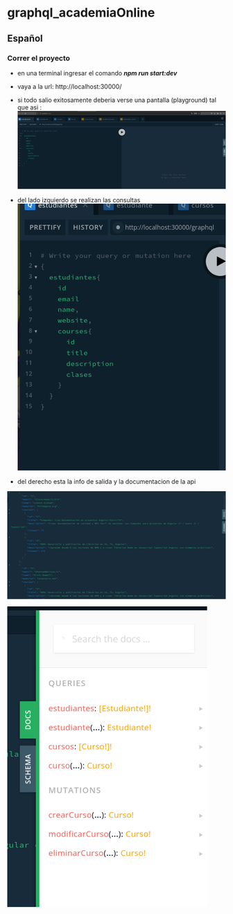 # graphql_academiaOnline

## Español

### Correr el proyecto

- en una terminal ingresar el comando ***npm run start:dev***
- vaya a la url: http://localhost:30000/
- si todo salio exitosamente deberia verse una pantalla (playground) tal que asi :
![Alt text](img/image.png)




- del lado izquierdo se realizan las consultas
![Alt text](img/image-1.png)



- del derecho esta la info de salida y la documentacion de la api

![Alt text](img/image-3.png)

![Alt text](img/image-4.png)

